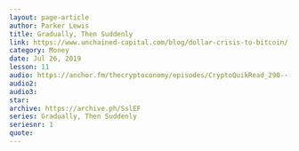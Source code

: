 ```yaml
---
layout: page-article
author: Parker Lewis
title: Gradually, Then Suddenly
link: https://www.unchained-capital.com/blog/dollar-crisis-to-bitcoin/
category: Money
date: Jul 26, 2019
lesson: 11
audio: https://anchor.fm/thecryptoconomy/episodes/CryptoQuikRead_290---Gradually--Then-Suddenly-Parker-Lewis-e55nu4/a-am1ik6
audio2: 
audio3: 
star: 
archive: https://archive.ph/SslEF
series: Gradually, Then Suddenly
seriesnr: 1
quote: 
---
```

